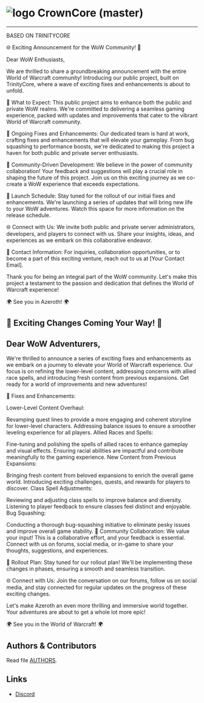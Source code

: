 # ![logo](https://static0.gamerantimages.com/wordpress/wp-content/uploads/2023/03/world-of-warcraft-10-2-leak-emerald-dream-zone.jpg?q=50&fit=contain&w=1140&h=&dpr=1.5) CrownCore (master)

--------------

BASED ON TRINITYCORE

🌐 Exciting Announcement for the WoW Community! 🚀

Dear WoW Enthusiasts,

We are thrilled to share a groundbreaking announcement with the entire World of Warcraft community! Introducing our public project, built on TrinityCore, where a wave of exciting fixes and enhancements is about to unfold.

🌟 What to Expect:
This public project aims to enhance both the public and private WoW realms. We're committed to delivering a seamless gaming experience, packed with updates and improvements that cater to the vibrant World of Warcraft community.

🔧 Ongoing Fixes and Enhancements:
Our dedicated team is hard at work, crafting fixes and enhancements that will elevate your gameplay. From bug squashing to performance boosts, we're dedicated to making this project a haven for both public and private server enthusiasts.

👥 Community-Driven Development:
We believe in the power of community collaboration! Your feedback and suggestions will play a crucial role in shaping the future of this project. Join us on this exciting journey as we co-create a WoW experience that exceeds expectations.

🚀 Launch Schedule:
Stay tuned for the rollout of our initial fixes and enhancements. We're launching a series of updates that will bring new life to your WoW adventures. Watch this space for more information on the release schedule.

🌐 Connect with Us:
We invite both public and private server administrators, developers, and players to connect with us. Share your insights, ideas, and experiences as we embark on this collaborative endeavor.

📧 Contact Information:
For inquiries, collaboration opportunities, or to become a part of this exciting venture, reach out to us at [Your Contact Email].

Thank you for being an integral part of the WoW community. Let's make this project a testament to the passion and dedication that defines the World of Warcraft experience!

🌍 See you in Azeroth! 🌍

## 🌟 Exciting Changes Coming Your Way! 🚀

## Dear WoW Adventurers,

We're thrilled to announce a series of exciting fixes and enhancements as we embark on a journey to elevate your World of Warcraft experience. Our focus is on refining the lower-level content, addressing concerns with allied race spells, and introducing fresh content from previous expansions. Get ready for a world of improvements and new adventures!

🔧 Fixes and Enhancements:

Lower-Level Content Overhaul:

Revamping quest lines to provide a more engaging and coherent storyline for lower-level characters.
Addressing balance issues to ensure a smoother leveling experience for all players.
Allied Races and Spells:

Fine-tuning and polishing the spells of allied races to enhance gameplay and visual effects.
Ensuring racial abilities are impactful and contribute meaningfully to the gaming experience.
New Content from Previous Expansions:

Bringing fresh content from beloved expansions to enrich the overall game world.
Introducing exciting challenges, quests, and rewards for players to discover.
Class Spell Adjustments:

Reviewing and adjusting class spells to improve balance and diversity.
Listening to player feedback to ensure classes feel distinct and enjoyable.
Bug Squashing:

Conducting a thorough bug-squashing initiative to eliminate pesky issues and improve overall game stability.
👥 Community Collaboration:
We value your input! This is a collaborative effort, and your feedback is essential. Connect with us on forums, social media, or in-game to share your thoughts, suggestions, and experiences.

🚀 Rollout Plan:
Stay tuned for our rollout plan! We'll be implementing these changes in phases, ensuring a smooth and seamless transition.

🌐 Connect with Us:
Join the conversation on our forums, follow us on social media, and stay connected for regular updates on the progress of these exciting changes.

Let's make Azeroth an even more thrilling and immersive world together. Your adventures are about to get a whole lot more epic!

🌍 See you in the World of Warcraft! 🌍

## Authors &amp; Contributors

Read file [AUTHORS](AUTHORS).


## Links

* [Discord](https://discord.gg/Mrt3HPSN)
